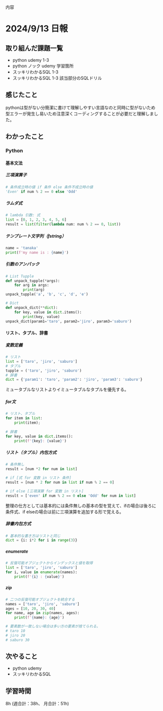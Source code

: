 内容
# 2024/9/13 日報
## 取り組んだ課題一覧
+ python udemy 1-3
+ python ノック udemy 学習箇所
+ スッキリわかるSQL 1-3
+ スッキリわかるSQL 1-3 該当部分のSQLドリル

## 感じたこと
pythonは型がない分簡潔に書けて理解しやすい言語なのと同時に型がないため型エラーが発生し易いため注意深くコーディングすることが必要だと理解しました。

## わかったこと
### Python
#### 基本文法
##### 三項演算子
```python
# 条件成立時の値 if 条件 else 条件不成立時の値
'Even' if num % 2 == 0 else 'Odd'
```

##### ラムダ式
```python
# lambda 引数: 式
list = [0, 1, 2, 3, 4, 5, 6]
result = list(filter(lambda num: num % 2 == 0, list))
```

##### テンプレート文字列（fstring）
``` python
name = 'tanaka'
print(f'my name is : {name}')
```

##### 引数のアンパック
``` python
# List Tupple
def unpack_tupple(*args):
    for arg in args:
        print(arg)
unpack_tupple('a', 'b', 'c', 'd', 'e')

# Dict
def unpack_dict(**dict):
    for key, value in dict.items():
        print(key, value)
unpack_dict(param1='taro', param2='jiro', param3='saburo')
```

#### リスト、タプル、辞書
##### 変数定義
```python
# リスト
list = ['taro', 'jiro', 'saburo']
# タプル
tupple = ('taro', 'jiro', 'saburo')
# 辞書
dict = {'param1': 'taro', 'param2': 'jiro', 'param3': 'saburo'}
```
ミュータブルなリストよりイミュータブルなタプルを優先する。

##### for文
```python
# リスト、タプル
for item in list:
    print(item);
    
# 辞書
for key, value in dict.items():
    print(f'{key}: {value}')
```

##### リスト（タプル）内包方式
```python
# 条件無し
result = [num *2 for num in list]

# if [式 for 変数 in リスト 条件]
result = [num * 2 for num in list if num % 2 == 0]

# if else [三項演算 for 変数 in リスト]
result = ['even' if num % 2 == 0 else 'Odd' for num in list]
```
整理の仕方としては基本的には条件無しの基本の型を覚えて、ifの場合は後ろに条件式、if elseの場合は前に三項演算を追加する形で覚える。

##### 辞書内包方式
```python
# 基本的な書き方はリストと同じ
dict = {i: i*2 for i in range(3)}
```

##### enumerate
```python
# 反復可能オブジェクトからインデックスと値を取得
list = ['taro', 'jiro', 'saburo']
for i, value in enumerate(names):
    print(f'{i} : {value}')
```

##### zip
```python
# 二つの反復可能オブジェクトを統合する
names = ['taro', 'jiro', 'saburo']
ages = [10, 20, 30, 40]
for name, age in zip(names, ages):
    print(f'{name}: {age}')

# 要素数が一致しない場合は多い方の要素が捨てられる。
# taro 10
# jiro 20
# saburo 30
```

## 次やること
+ python udemy
+ スッキリわかるSQL 

## 学習時間
8h (週合計：38h、 月合計：51h)